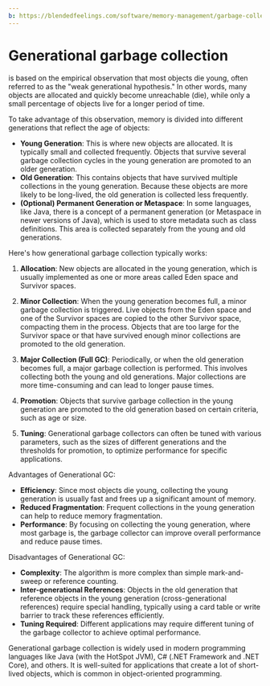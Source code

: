```yaml
---
b: https://blendedfeelings.com/software/memory-management/garbage-collection/generational-collection.md
---
```


# Generational garbage collection 
is based on the empirical observation that most objects die young, often referred to as the "weak generational hypothesis." In other words, many objects are allocated and quickly become unreachable (die), while only a small percentage of objects live for a longer period of time.

To take advantage of this observation, memory is divided into different generations that reflect the age of objects:

- **Young Generation**: This is where new objects are allocated. It is typically small and collected frequently. Objects that survive several garbage collection cycles in the young generation are promoted to an older generation.
- **Old Generation**: This contains objects that have survived multiple collections in the young generation. Because these objects are more likely to be long-lived, the old generation is collected less frequently.
- **(Optional) Permanent Generation or Metaspace**: In some languages, like Java, there is a concept of a permanent generation (or Metaspace in newer versions of Java), which is used to store metadata such as class definitions. This area is collected separately from the young and old generations.

Here's how generational garbage collection typically works:

1. **Allocation**: New objects are allocated in the young generation, which is usually implemented as one or more areas called Eden space and Survivor spaces.

2. **Minor Collection**: When the young generation becomes full, a minor garbage collection is triggered. Live objects from the Eden space and one of the Survivor spaces are copied to the other Survivor space, compacting them in the process. Objects that are too large for the Survivor space or that have survived enough minor collections are promoted to the old generation.

3. **Major Collection (Full GC)**: Periodically, or when the old generation becomes full, a major garbage collection is performed. This involves collecting both the young and old generations. Major collections are more time-consuming and can lead to longer pause times.

4. **Promotion**: Objects that survive garbage collection in the young generation are promoted to the old generation based on certain criteria, such as age or size.

5. **Tuning**: Generational garbage collectors can often be tuned with various parameters, such as the sizes of different generations and the thresholds for promotion, to optimize performance for specific applications.

Advantages of Generational GC:
- **Efficiency**: Since most objects die young, collecting the young generation is usually fast and frees up a significant amount of memory.
- **Reduced Fragmentation**: Frequent collections in the young generation can help to reduce memory fragmentation.
- **Performance**: By focusing on collecting the young generation, where most garbage is, the garbage collector can improve overall performance and reduce pause times.

Disadvantages of Generational GC:
- **Complexity**: The algorithm is more complex than simple mark-and-sweep or reference counting.
- **Inter-generational References**: Objects in the old generation that reference objects in the young generation (cross-generational references) require special handling, typically using a card table or write barrier to track these references efficiently.
- **Tuning Required**: Different applications may require different tuning of the garbage collector to achieve optimal performance.

Generational garbage collection is widely used in modern programming languages like Java (with the HotSpot JVM), C# (.NET Framework and .NET Core), and others. It is well-suited for applications that create a lot of short-lived objects, which is common in object-oriented programming.